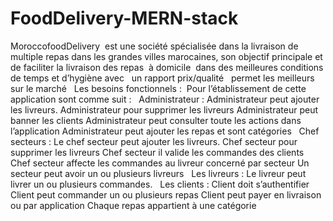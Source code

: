 # FoodDelivery-MERN-stack

MoroccofoodDelivery  est une société spécialisée dans la livraison de multiple repas dans les grandes
villes marocaines, son objectif principale et de faciliter la livraison des repas  à domicile  dans des
meilleures conditions de temps et d’hygiène avec   un rapport prix/qualité   permet les meilleurs sur le
marché
 
Les besoins fonctionnels :
 Pour l’établissement de cette application sont comme suit :
 
Administrateur :
Administrateur peut ajouter les livreurs.
Administrateur pour supprimer les livreurs
Administrateur peut banner les clients
Administrateur peut consulter toute les actions dans l’application
Administrateur peut ajouter les repas et sont catégories
 
Chef secteurs :
Le chef secteur peut ajouter les livreurs.
Chef secteur pour supprimer les livreurs
Chef secteur il valide les commandes des clients
Chef secteur affecte les commandes au livreur concerné par secteur
Un secteur peut avoir un ou plusieurs livreurs
 
Les livreurs :
Le livreur peut livrer un ou plusieurs commandes.
 
Les clients :
Client doit s’authentifier
Client peut commander un ou plusieurs repas
Client peut payer en livraison ou par application
Chaque repas appartient à une catégorie
